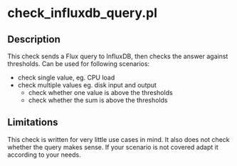 # check_influxdb_query.pl

## Description
This check sends a Flux query to InfluxDB, then checks the answer against thresholds. Can be used for following scenarios:
- check single value, eg. CPU load
- check multiple values eg. disk input and output
  - check whether one value is above the thresholds
  - check whether the sum is above the thresholds

## Limitations
This check is written for very little use cases in mind. It also does not check whether the query makes sense. If your scenario is not covered adapt it according to your needs.